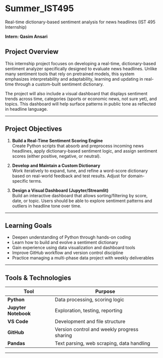 # Summer_IST495
Real-time dictionary-based sentiment analysis for news headlines (IST 495 Internship)

**Intern: Qasim Ansari**

## Project Overview

This internship project focuses on developing a real-time, dictionary-based sentiment analyzer specifically designed to evaluate news headlines. Unlike many sentiment tools that rely on pretrained models, this system emphasizes interpretability and adaptability, learning and updating in real-time through a custom-built sentiment dictionary.

The project will also include a visual dashboard that displays sentiment trends across time, categories (sports or economic news, not sure yet), and topics. This dashboard will help surface patterns in public tone as reflected in headline language.

---

## Project Objectives

1. **Build a Real-Time Sentiment Scoring Engine**  
   Create Python scripts that absorb and preprocess incoming news headlines, apply dictionary-based sentiment logic, and assign sentiment scores (either positive, negative, or neutral).

2. **Develop and Maintain a Custom Dictionary**  
   Work iteratively to expand, tune, and refine a word-score dictionary based on real-world feedback and test results. Adjust for domain-specific terms.

3. **Design a Visual Dashboard (Jupyter/Streamlit)**  
   Build an interactive dashboard that allows sorting/filtering by score, date, or topic. Users should be able to explore sentiment patterns and outliers in headline tone over time.

---

## Learning Goals

- Deepen understanding of Python through hands-on coding
- Learn how to build and evolve a sentiment dictionary
- Gain experience using data visualization and dashboard tools 
- Improve GitHub workflow and version control discipline
- Practice managing a multi-phase data project with weekly deliverables

---

## Tools & Technologies

| Tool | Purpose |
|------|---------|
| **Python** | Data processing, scoring logic |
| **Jupyter Notebook** | Exploration, testing, reporting |
| **VS Code** | Development and file structure |
| **GitHub** | Version control and weekly progress sharing |
| **Pandas** | Text parsing, web scraping, data handling |

---